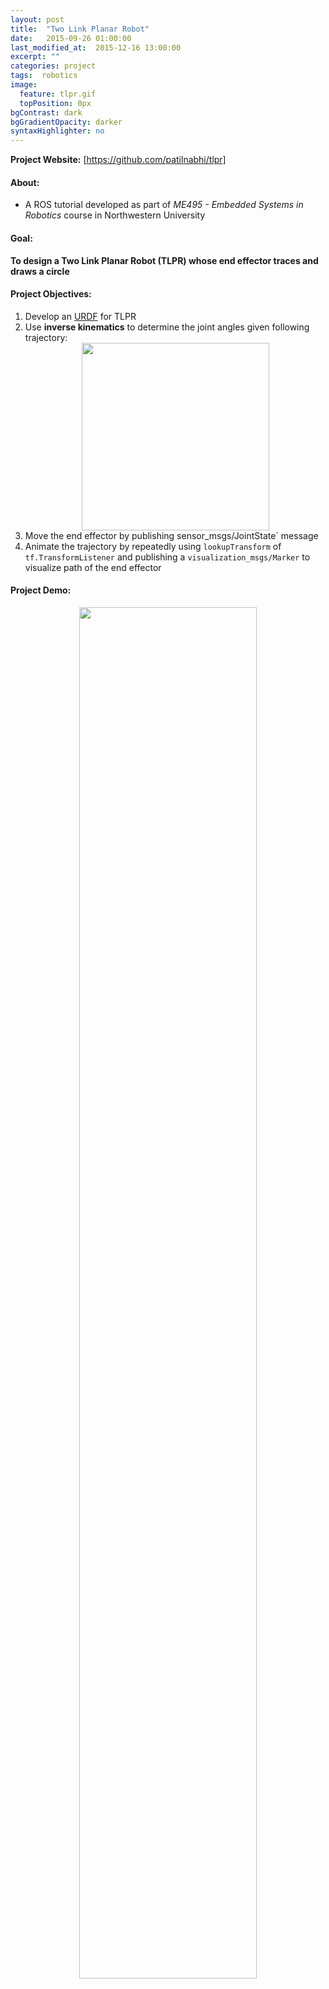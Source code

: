 ```yaml
---
layout: post
title:  "Two Link Planar Robot"
date:   2015-09-26 01:00:00
last_modified_at:  2015-12-16 13:00:00
excerpt: ""
categories: project
tags:  robotics
image:
  feature: tlpr.gif
  topPosition: 0px
bgContrast: dark
bgGradientOpacity: darker
syntaxHighlighter: no
---
```

**Project Website:** [https://github.com/patilnabhi/tlpr]

#### About:

* A ROS tutorial developed as part of *ME495 - Embedded Systems in Robotics* course in Northwestern University

#### Goal:

**To design a Two Link Planar Robot (TLPR) whose end effector traces and draws a circle**

#### Project Objectives:

1. Develop an [URDF] for TLPR 
2. Use **inverse kinematics** to determine the joint angles given following trajectory:
	<center><img src="{{ site.baseurl }}/assets/images/posts/tlpr/trajectory.jpg" width="300" /></center> 
3. Move the end effector by publishing sensor_msgs/JointState` message
4. Animate the trajectory by repeatedly using `lookupTransform` of `tf.TransformListener` and publishing a `visualization_msgs/Marker` to visualize path of the end effector

#### Project Demo:

<center><img src="{{ site.baseurl }}/assets/images/posts/tlpr/tlpr.gif" width="75%" /></center>

[URDF]: http://wiki.ros.org/urdf
[https://github.com/patilnabhi/tlpr]: https://github.com/patilnabhi/tlpr